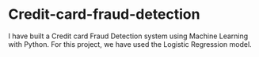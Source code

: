 # Credit-card-fraud-detection
I have built a Credit card Fraud Detection system using Machine Learning with Python. For this project, we have used the Logistic Regression model.
